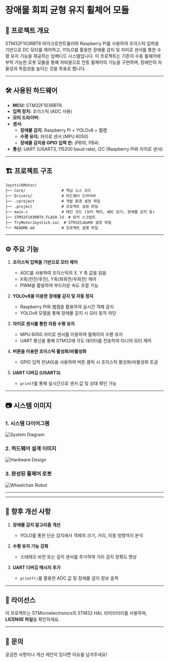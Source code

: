 # 장애물 회피 균형 유지 휠체어 모듈

## 📌 프로젝트 개요

STM32F103RBT6 마이크로컨트롤러와 Raspberry Pi를 사용하여 조이스틱 입력을 기반으로 DC 모터를 제어하고, YOLO를 활용한 장애물 감지 및 자이로 센서를 통한 수평 유지 기능을 제공하는 임베디드 시스템입니다. 이 프로젝트는 기존의 수동 휠체어에 부착 가능한 로봇 모듈을 통해 저비용으로 전동 휠체어의 기능을 구현하며, 장애인의 자율성과 독립성을 높이는 것을 목표로 합니다.

---

## 🛠 사용된 하드웨어

- **MCU:** STM32F103RBT6
- **입력 장치:** 조이스틱 (ADC 사용)
- **모터 드라이버:**
- **센서:**
  - **장애물 감지:** Raspberry Pi + YOLOv8 + 웹캠
  - **수평 유지:** 자이로 센서 (MPU 6050)
  - **장애물 감지용 GPIO 입력 핀:** (PB10, PB4)
- **통신:** UART (USART3, 115200 baud rate), I2C (Raspberry Pi와 자이로 센서)

---

## 🏗 프로젝트 구조

```plaintext
JoystickMotor/
├── Core/                # 핵심 소스 코드
├── Drivers/             # 하드웨어 드라이버
├── .cproject            # 개발 환경 설정 파일
├── .project             # 프로젝트 설정 파일
├── main.c               # 메인 코드 (모터 제어, ADC 읽기, 장애물 감지 등)
├── STM32F103RBTX_FLASH.ld  # 링커 스크립트
├── TryMotorJoystick.ioc  # STM32CubeMX 설정 파일
└── README.md            # 프로젝트 설명 파일
```

---

## ⚙️ 주요 기능

1. **조이스틱 입력을 기반으로 모터 제어**

   - ADC를 사용하여 조이스틱의 X, Y 축 값을 읽음
   - X축(전진/후진), Y축(좌회전/우회전) 제어
   - PWM을 활용하여 부드러운 속도 조절 가능

2. **YOLOv8을 이용한 장애물 감지 및 자동 정지**

   - Raspberry Pi와 웹캠을 활용하여 실시간 객체 감지
   - YOLOv8 모델을 통해 장애물 감지 시 모터 동작 차단

3. **자이로 센서를 통한 자동 수평 유지**

   - MPU 6050 자이로 센서를 이용하여 휠체어의 수평 유지
   - UART 통신을 통해 STM32에 각도 데이터를 전송하여 리니어 모터 제어

4. **버튼을 이용한 조이스틱 활성화/비활성화**

   - GPIO 입력 핀(A0)을 사용하여 버튼 클릭 시 조이스틱 활성화/비활성화 토글

5. **UART 디버깅 (USART3)**

   - `printf`를 통해 실시간으로 센서 값 및 상태 확인 가능

---

## 📷 시스템 이미지

### 1. 시스템 다이어그램
![System Diagram](./Image/diagram.jpg)

### 2. 하드웨어 설계 이미지
![Hardware Design](./Image/hardware.jpg)

### 3. 완성된 휠체어 로봇
![Wheelchair Robot](./Image/wheelchair.jpg)

---

---

## 🚀 향후 개선 사항


1. **장애물 감지 알고리즘 개선**

   - YOLO를 통한 단순 감지에서 객체의 크기, 거리, 이동 방향까지 분석

2. **수평 유지 기능 강화**

   - 스테레오 비전 또는 깊이 센서를 추가하여 거리 감지 정확도 향상

3. **UART 디버깅 메시지 추가**

   - `printf()`를 활용한 ADC 값 및 장애물 감지 정보 출력

---

## 📜 라이선스

이 프로젝트는 STMicroelectronics의 STM32 HAL 라이브러리를 사용하며, **LICENSE 파일**을 확인하세요.

---

## 💬 문의

궁금한 사항이나 개선 제안이 있다면 이슈를 남겨주세요!

